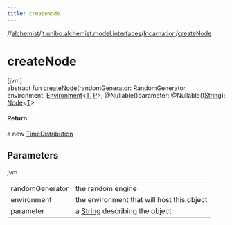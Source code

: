 ```yaml
---
title: createNode
---
```

//[alchemist](../../../index.html)/[it.unibo.alchemist.model.interfaces](../index.html)/[Incarnation](index.html)/[createNode](create-node.html)



# createNode



[jvm]\
abstract fun [createNode](create-node.html)(randomGenerator: RandomGenerator, environment: [Environment](../-environment/index.html)<[T](../../it.unibo.alchemist.core.interfaces/-scheduler/index.html), [P](../-position2-d/index.html)>, @Nullable()parameter: @Nullable()[String](https://docs.oracle.com/javase/8/docs/api/java/lang/String.html)): [Node](../-node/index.html)<[T](../../it.unibo.alchemist.core.interfaces/-scheduler/index.html)>



#### Return



a new [TimeDistribution](../-time-distribution/index.html)



## Parameters


jvm

| | |
|---|---|
| randomGenerator | the random engine |
| environment | the environment that will host this object |
| parameter | a [String](https://docs.oracle.com/javase/8/docs/api/java/lang/String.html) describing the object |




